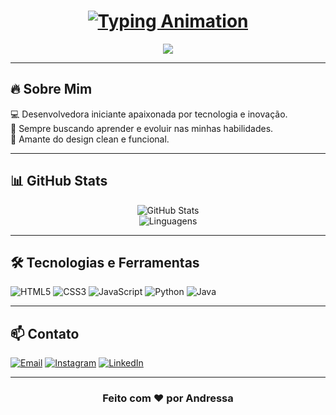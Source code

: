 
<h1 align="center">
  <a href="#" >
    <img src="https://readme-typing-svg.herokuapp.com?font=Fira+Code&size=24&pause=1000&color=FF0000&center=true&vCenter=true&width=600&lines=%F0%9F%91%8B+Ol%C3%A1%2C+me+chamo+Andressa+de+Lima;Seja+muito+bem-vindo+%3A)!" alt="Typing Animation" />
  </a>
</h1>

<p align="center">
  <img src="https://img.shields.io/badge/-Dark%20Mode-black?style=for-the-badge" />
</p>


---

## 🔥 Sobre Mim

💻 Desenvolvedora iniciante apaixonada por tecnologia e inovação.<br>
🚀 Sempre buscando aprender e evoluir nas minhas habilidades.<br>
🎨 Amante do design clean e funcional.<br>

---

## 📊 GitHub Stats

<p align="center">
  <img src="https://github-readme-stats.vercel.app/api?username=dessalima&show_icons=true&theme=dark&title_color=red&icon_color=red&text_color=white&bg_color=000000" alt="GitHub Stats" />
  <br>
  <img src="https://github-readme-stats.vercel.app/api/top-langs/?username=dessalima&layout=compact&theme=dark&title_color=red&text_color=white&bg_color=000000" alt="Linguagens" />
</p>


---

## 🛠️ Tecnologias e Ferramentas

![HTML5](https://img.shields.io/badge/-HTML5-E34F26?style=flat-square&logo=html5&logoColor=white)
![CSS3](https://img.shields.io/badge/-CSS3-1572B6?style=flat-square&logo=css3&logoColor=white)
![JavaScript](https://img.shields.io/badge/-JavaScript-F7DF1E?style=flat-square&logo=javascript&logoColor=black)
![Python](https://img.shields.io/badge/-Python-3776AB?style=flat-square&logo=python&logoColor=white)
![Java](https://img.shields.io/badge/-Java-007396?style=flat-square&logo=java&logoColor=white)

---

## 📫 Contato

[![Email](https://img.shields.io/badge/Email-D14836?style=flat-square&logo=gmail&logoColor=white)](mailto:andressalima6190@gmail.com)
[![Instagram](https://img.shields.io/badge/Instagram-E4405F?style=flat-square&logo=instagram&logoColor=white)](https://www.instagram.com/lima___dessa)
[![LinkedIn](https://img.shields.io/badge/LinkedIn-0077B5?style=flat-square&logo=linkedin&logoColor=white)](https://www.linkedin.com/in/andressa-lima-034708187)

---

<h3 align="center">Feito com ❤️ por Andressa</h3>

